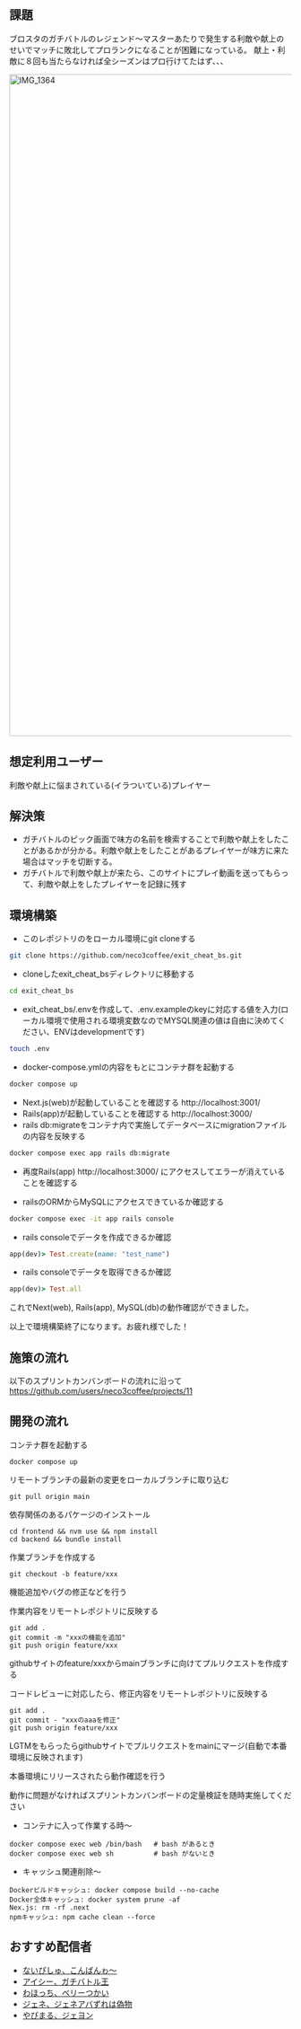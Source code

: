 ## 課題

ブロスタのガチバトルのレジェンド〜マスターあたりで発生する利敵や献上のせいでマッチに敗北してプロランクになることが困難になっている。
献上・利敵に８回も当たらなければ全シーズンはプロ行けてたはず、、、

<img width="2556" height="1179" alt="IMG_1364" src="https://github.com/user-attachments/assets/265e3ef7-dae0-45c2-9ccf-a693cbfc57ea" />



## 想定利用ユーザー

利敵や献上に悩まされている(イラついている)プレイヤー

## 解決策

- ガチバトルのピック画面で味方の名前を検索することで利敵や献上をしたことがあるかが分かる。利敵や献上をしたことがあるプレイヤーが味方に来た場合はマッチを切断する。
- ガチバトルで利敵や献上が来たら、このサイトにプレイ動画を送ってもらって、利敵や献上をしたプレイヤーを記録に残す

## 環境構築

- このレポジトリのをローカル環境にgit cloneする
```bash
git clone https://github.com/neco3coffee/exit_cheat_bs.git
```
- cloneしたexit_cheat_bsディレクトリに移動する
```bash
cd exit_cheat_bs
```
- exit_cheat_bs/.envを作成して、.env.exampleのkeyに対応する値を入力(ローカル環境で使用される環境変数なのでMYSQL関連の値は自由に決めてください、ENVはdevelopmentです)
```bash
touch .env
```
- docker-compose.ymlの内容をもとにコンテナ群を起動する

```bash
docker compose up
```

- Next.js(web)が起動していることを確認する http://localhost:3001/
- Rails(app)が起動していることを確認する http://localhost:3000/
- rails db:migrateをコンテナ内で実施してデータベースにmigrationファイルの内容を反映する
```bash
docker compose exec app rails db:migrate
```

- 再度Rails(app) http://localhost:3000/ にアクセスしてエラーが消えていることを確認する

- railsのORMからMySQLにアクセスできているか確認する
```bash
docker compose exec -it app rails console
```
- rails consoleでデータを作成できるか確認
```ruby
app(dev)> Test.create(name: "test_name")
```
- rails consoleでデータを取得できるか確認
```ruby
app(dev)> Test.all
```

これでNext(web), Rails(app), MySQL(db)の動作確認ができました。

以上で環境構築終了になります。お疲れ様でした！


## 施策の流れ

以下のスプリントカンバンボードの流れに沿って
https://github.com/users/neco3coffee/projects/11


## 開発の流れ

コンテナ群を起動する
```
docker compose up
```

リモートブランチの最新の変更をローカルブランチに取り込む
```
git pull origin main
```
依存関係のあるパケージのインストール
```
cd frontend && nvm use && npm install
cd backend && bundle install
```
作業ブランチを作成する
```
git checkout -b feature/xxx
```
機能追加やバグの修正などを行う

作業内容をリモートレポジトリに反映する
```
git add .
git commit -m "xxxの機能を追加"
git push origin feature/xxx
```
githubサイトのfeature/xxxからmainブランチに向けてプルリクエストを作成する

コードレビューに対応したら、修正内容をリモートレポジトリに反映する
```
git add .
git commit - "xxxのaaaを修正"
git push origin feature/xxx
```

LGTMをもらったらgithubサイトでプルリクエストをmainにマージ(自動で本番環境に反映されます)

本番環境にリリースされたら動作確認を行う

動作に問題がなければスプリントカンバンボードの定量検証を随時実施してください


- コンテナに入って作業する時〜
```
docker compose exec web /bin/bash   # bash があるとき
docker compose exec web sh          # bash がないとき
```

- キャッシュ関連削除〜
```
Dockerビルドキャッシュ: docker compose build --no-cache
Docker全体キャッシュ: docker system prune -af
Nex.js: rm -rf .next
npmキャッシュ: npm cache clean --force
```

## おすすめ配信者　

- [ないぴしゅ、こんばんゎ〜](https://www.tiktok.com/@naipishu3000)
- [アイシー、ガチバトル王](https://www.youtube.com/channel/UCmZnnVj4QEBekl-jrxkjRog)
- [わほっち、ベリーつかい](https://www.youtube.com/@-Wahochi)
- [ジェネ、ジェネアバずれは偽物](https://www.youtube.com/@Jene_Azure)
- [やぴまる、ジェヨン](https://www.youtube.com/@YAPIMARU)

